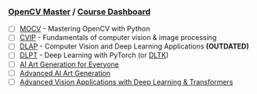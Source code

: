 ### [OpenCV Master](https://opencv.org/university/cvdl-master/) / [Course Dashboard](https://courses.opencv.org/dashboard)

- [ ] [MOCV](https://courses.opencv.org/courses/course-v1:OpenCV+101+Beginners/course/) - Mastering OpenCV with Python
- [ ] [CVIP](https://courses.opencv.org/courses/course-v1:OpenCV.org+OpenCV-103+2019_T1/course/) - Fundamentals of computer vision & image processing 
- [ ] [DLAP](https://courses.opencv.org/courses/course-v1:OpenCV+OpenCV-105+2019_T1/course/) - Computer Vision and Deep Learning Applications **(OUTDATED)**
- [ ] [DLPT](https://courses.opencv.org/courses/course-v1:OpenCV+OpenCV-106+2019_T1/course/) - Deep Learning with PyTorch (or [DLTK](https://courses.opencv.org/courses/course-v1:OpenCV+107+Tensorflow/course/))
- [ ] [AI Art Generation for Everyone](https://courses.opencv.org/courses/course-v1:AIArtGeneration+Everyone+101/course/)
- [ ] [Advanced AI Art Generation](https://courses.opencv.org/courses/course-v1:AIArtGeneration+Advanced+102/course/)
- [ ] [Advanced Vision Applications with Deep Learning & Transformers](https://courses.opencv.org/courses/course-v1:AIArtGeneration+Everyone+101/course/)
